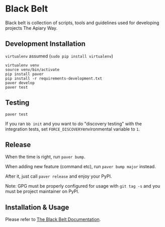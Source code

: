 # Black Belt

Black belt is collection of scripts, tools and guidelines used for developing projects The Apiary Way.

## Development Installation

`virtualenv` assumed (`sudo pip install virtualenv`)

```
virtualenv venv
source venv/bin/activate
pip install paver
pip install -r requirements-development.txt
paver develop
paver test
```

## Testing

`paver test`

If you ran `bb init` and you want to do "discovery testing" with the integration tests,
set `FORCE_DISCOVERY`environmental variable to `1`.

## Release

When the time is right, run `paver bump`. 

When adding new feature (command etc), run `paver bump major` instead.

After it, just call `paver release` and enjoy your PyPI.

Note: GPG must be properly configured for usage with `git tag -s` and you must be project maintainer on PyPI.


## Installation & Usage

Please refer to [The Black Belt Documentation](http://black-belt.readthedocs.org/). 
